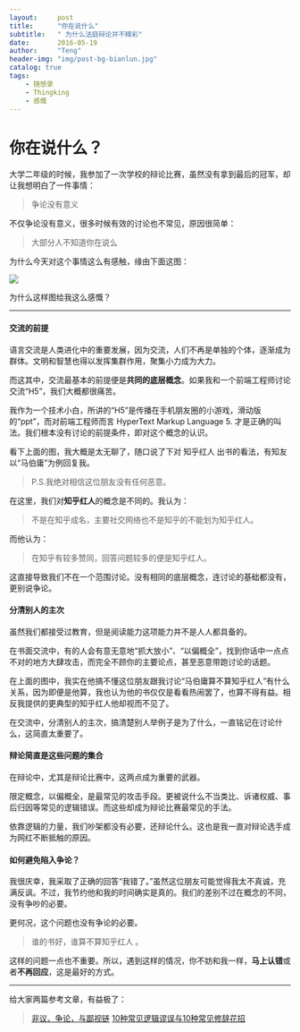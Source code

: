 ```yaml
---
layout:     post
title:      "你在说什么"
subtitle:   " 为什么法庭辩论并不精彩"
date:       2016-05-19
author:     "Teng"
header-img: "img/post-bg-bianlun.jpg"
catalog: true
tags:
    - 随想录
    - Thingking
    - 感慨
---
```


# 你在说什么？

大学二年级的时候，我参加了一次学校的辩论比赛，虽然没有拿到最后的冠军，却让我想明白了一件事情：

> 争论没有意义

不仅争论没有意义，很多时候有效的讨论也不常见，原因很简单：

> 大部分人不知道你在说么

为什么今天对这个事情这么有感触，缘由下面这图：

![](http://7xtgob.com2.z0.glb.clouddn.com/%E5%BE%AE%E4%BF%A1%E6%88%AA%E5%9B%BE_20160519160124.png)

为什么这样图给我这么感慨？

---

#### 交流的前提

语言交流是人类进化中的重要发展，因为交流，人们不再是单独的个体，逐渐成为群体。文明和智慧也得以发挥集群作用，聚集小力成为大力。

而这其中，交流最基本的前提便是**共同的底层概念**。如果我和一个前端工程师讨论交流“H5”，我们大概都很痛苦。

我作为一个技术小白，所讲的“H5”是传播在手机朋友圈的小游戏，滑动版的“ppt”，而对前端工程师而言 HyperText Markup Language 5. 才是正确的叫法。我们根本没有讨论的前提条件，即对这个概念的认识。

看下上面的图，我大概是太无聊了，随口说了下对 知乎红人 出书的看法，有知友以“马伯庸”为例回复我。

> P.S.我绝对相信这位朋友没有任何恶意。

在这里，我们对**知乎红人**的概念是不同的。我认为：
> 不是在知乎成名，主要社交网络也不是知乎的不能划为知乎红人。

而他认为：
> 在知乎有较多赞同，回答问题较多的便是知乎红人。

这直接导致我们不在一个范围讨论。没有相同的底层概念，连讨论的基础都没有，更别说争论。

#### 分清别人的主次

虽然我们都接受过教育，但是阅读能力这项能力并不是人人都具备的。

在书面交流中，有的人会有意无意地“抓大放小”、“以偏概全”，找到你话中一点点不对的地方大肆攻击，而完全不顾你的主要论点，甚至恶意带跑讨论的话题。

在上面的图中，我实在他搞不懂这位朋友跟我讨论“马伯庸算不算知乎红人”有什么关系，因为即便是他算，我也认为他的书仅仅是看看热闹罢了，也算不得有益。相反我提供的更典型的知乎红人他却视而不见了。

在交流中，分清别人的主次，搞清楚别人举例子是为了什么，一直铭记在讨论什么，这简直太重要了。

#### 辩论简直是这些问题的集合

在辩论中，尤其是辩论比赛中，这两点成为重要的武器。

限定概念，以偏概全，是最常见的攻击手段。更被说什么不当类比、诉诸权威、事后归因等常见的逻辑错误。而这些却成为辩论比赛最常见的手法。

依靠逻辑的力量，我们吵架都没有必要，还辩论什么。这也是我一直对辩论选手成为网红不断抵触的原因。

#### 如何避免陷入争论？

我很庆幸，我采取了正确的回答“我错了。”虽然这位朋友可能觉得我太不真诚，充满反讽。不过，我节约他和我的时间确实是真的。我们的差别不过在概念的不同，没有争吵的必要。

更何况，这个问题也没有争论的必要。

> 谁的书好，谁算不算知乎红人 。

这样的问题一点也不重要。所以，遇到这样的情况，你不妨和我一样，**马上认错**或者**不再回应**，这是最好的方式。

-----
给大家两篇参考文章，有益极了：
> [非议、争论，与鄙视链](http://zhibimo.com/read/xiaolai/reborn-every-7-years/A11.html)
> [10种常见逻辑谬误与10种常见修辞花招](http://mao.ivyb.org/?p=212)
